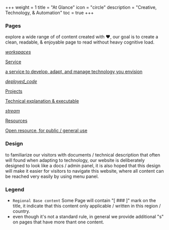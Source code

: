 +++
weight = 1
title = "At Glance"
icon = "circle"
description = "Creative, Technology, & Automation"
toc = true
+++

### Pages

explore a wide range of of content created with ❤️, our goal is to create a clean, readable, & enjoyable page to read without heavy cognitive load.

<div class="row flex-xl-wrap pb-4">

<div id="list-item" class="col-md-4 col-12 py-2">
  <a class="text-decoration-none text-reset" href="../1_service/">
  <div class="card h-100 features feature-full-bg rounded p-4 position-relative overflow-hidden border-1">
      <span class="h1 icon-color">
        <i class="material-icons align-middle">workspaces</i>
      </span>
      <div class="card-body p-0 content">
        <p class="fs-5 fw-semibold card-title mb-1">Service</p>
        <p class="para card-text mb-0">a service to develop, adapt, and manage technology you envision</p>
      </div>
    </div>
  </a>
</div>

<div id="list-item" class="col-md-4 col-12 py-2">
  <a class="text-decoration-none text-reset" href="../2_project/">
    <div class="card h-100 features feature-full-bg rounded p-4 position-relative overflow-hidden border-1">
      <span class="h1 icon-color">
        <i class="material-icons align-middle">deployed_code</i>
      </span>
      <div class="card-body p-0 content">
        <p class="fs-5 fw-semibold card-title mb-1">Projects</p>
        <p class="para card-text mb-0">Technical explanation & executable</p>
      </div>
    </div>
  </a>
</div>

<div id="list-item" class="col-md-4 col-12 py-2">
  <a class="text-decoration-none text-reset" href="../4_resource/">
    <div class="card h-100 features feature-full-bg rounded p-4 position-relative overflow-hidden border-1">
      <span class="h1 icon-color">
        <i class="material-icons align-middle">stream</i>
      </span>
      <div class="card-body p-0 content">
        <p class="fs-5 fw-semibold card-title mb-1">Resources</p>
        <p class="para card-text mb-0">Open resource, for public / general use</p>
      </div>
    </div>
  </a>
</div>

### Design

to familiarize our visitors with documents / technical description that often will found when adapting to technology, our website is deliberately designed to look like a docs / admin panel, it is also hoped that this design will make it easier for visitors to navigate this website, where all content can be reached very easily by using menu panel.

### Legend

- `Regional Base content` Some Page will contain "[ ### ]" mark on the title, it indicate that this content only applicable / written in this region / country.
- even though it's not a standard rule, in general we provide additional "s" on pages that have more thant one content.
